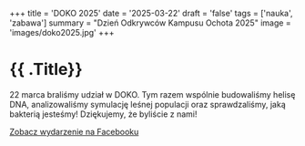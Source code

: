 +++
title = 'DOKO 2025'
date = '2025-03-22'
draft = 'false'
tags = ['nauka', 'zabawa']
summary = "Dzień Odkrywców Kampusu Ochota 2025"
image = 'images/doko2025.jpg'
+++

<!-- Tutaj START - cała treść posta -->
<h1>{{ .Title}}</h1>

22 marca braliśmy udział w DOKO. Tym razem wspólnie budowaliśmy helisę DNA, analizowaliśmy symulację leśnej populacji oraz sprawdzaliśmy, jaką bakterią jesteśmy! Dziękujemy, że byliście z nami!

[Zobacz wydarzenie na Facebooku](https://www.facebook.com/DOKOUW/)
